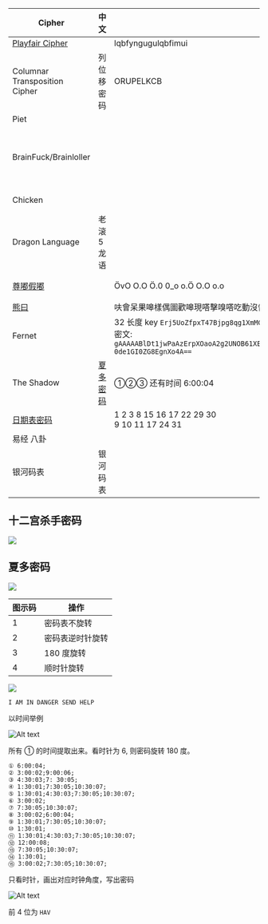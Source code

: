 | Cipher                                                     | 中文                                   | 密文                                                                                                                                                                         | 有 Key | 明文                                                           | Link                                                                                                  |
| ---------------------------------------------------------- | -------------------------------------- | ---------------------------------------------------------------------------------------------------------------------------------------------------------------------------- | ------ | -------------------------------------------------------------- | ----------------------------------------------------------------------------------------------------- |
| [Playfair Cipher](http://www.atoolbox.net/Tool.php?Id=912) |                                        | lqbfyngugulqbfimui                                                                                                                                                           | 789654 | flagthisisflaggood                                             |
| Columnar Transposition Cipher                              | 列位移密码                             | ORUPELKCB                                                                                                                                                                    | CAP    | POKERCLUB                                                      |                                                                                                       |
| Piet                                                       |                                        |                                                                                                                                                                              |        | ![](imgs/misc_steg_piet.gif)                                   | [Link](https://www.bertnase.de/npiet/npiet-execute.php)                                               |
| BrainFuck/Brainloller                                      |                                        |                                                                                                                                                                              |        | ![](imgs/misc_steg_Brainloller.png)                            | bftools.exe decode brainloller 1.png --output 1.txt                                                   |
| Chicken                                                    |                                        |                                                                                                                                                                              |        | Chicken Chicken Chicken Chicken                                | [link](https://kyrita.top/%E5%A6%82%E4%BD%95%E4%BC%98%E9%9B%85%E5%9C%B0%E8%BE%93%E5%87%BAHelloWorld/) |
| Dragon Language                                            | 老滚 5 龙语                            |                                                                                                                                                                              |        | ![](imgs/misc_Cipher_dragon_language.png)                      |                                                                                                       |
| [尊嘟假嘟](https://zdjd.vercel.app/)                       |                                        | ÖvO O.O Ö.0 0_o o.Ö O.O o.o                                                                                                                                                  |        | Hello                                                          | [尊嘟假嘟翻译器 O.o](https://zdjd.vercel.app/)                                                        |
| [熊曰](http://hi.pcmoe.net/)                               |                                        | 呋會呆果嗥樣偶圖歡嗥現嗒擊嗅嗒吃動沒告                                                                                                                                       |
| Fernet                                                     |                                        | 32 长度 key `Erj5UoZfpxT47Bjpg8qg1XmMCKZyKBj1bJ0otszVZPk=`<br />密文: `gAAAAABlDt1jwPaAzErpXOaoA2g2UNOB61XEeNcjDUixY0Xs1B7MDiiNzKxQtx3Pvvsqed97WqMCZbKO-0de1GI0ZG8EgnXo4A==` |        | flag{123}<br />特点 gAAAA                                      |                                                                                                       |
| The Shadow                                                 | [夏多密码](#夏多密码) <img width=400/> | ①②③ 还有时间 6:00:04                                                                                                                                                         |
| [日期表密码](#日期表密码)                                  |                                        | 1 2 3 8 15 16 17 22 29 30<br> 9 10 11 17 24 31                                                                                                                               |        | <img src="imgs/Misc_Cipher_Date.jpg" style="background:#fff;"> |
| 易经 八卦                                                  |                                        |                                                                                                                                                                              |        | ![](imgs/Misc_iching%E6%98%93%E7%BB%8F.jpg)                    |
| 银河码表                                                   | 银河码表                               |                                                                                                                                                                              |        | ![](imgs/Misc_Table_%E9%93%B6%E6%B2%B3%E7%A0%81%E8%A1%A8.jpg)  |

## 十二宫杀手密码

![](imgs/Misc_Cipher_十二宫杀手密码.jpg)

## 夏多密码

<img src="imgs/Misc_Cipher_Shadow.png" style="background:#fff;">

| 图示码 | 操作             |
| ------ | ---------------- |
| 1      | 密码表不旋转     |
| 2      | 密码表逆时针旋转 |
| 3      | 180 度旋转       |
| 4      | 顺时针旋转       |

<img src="imgs/Misc_Cipher_Shadow_eg1.webp" style="background:#fff;">

`I AM IN DANGER SEND HELP`

以时间举例

![Alt text](imgs/Misc_Cipher_Shadow_eg2_mima.jpg)

所有 ① 的时间提取出来。看时针为 6, 则密码旋转 180 度。

```
① 6:00:04;
② 3:00:02;9:00:06;
③ 4:30:03;7: 30:05;
④ 1:30:01;7:30:05;10:30:07;
⑤ 1:30:01;4:30:03;7:30:05;10:30:07;
⑥ 3:00:02;
⑦ 7:30:05;10:30:07;
⑧ 3:00:02;6:00:04;
⑨ 1:30:01;7:30:05;10:30:07;
⑩ 1:30:01;
⑪ 1:30:01;4:30:03;7:30:05;10:30:07;
⑫ 12:00:08;
⑬ 7:30:05;10:30:07;
⑭ 1:30:01;
⑮ 3:00:02;7:30:05;10:30:07;
```

只看时针，画出对应时钟角度，写出密码

![Alt text](imgs/Misc_Cipher_Shadow_eg2.png)

前 4 位为 `HAV`
